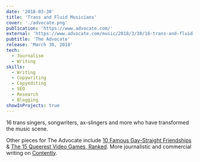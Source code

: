 ```yaml
---
date: '2018-03-30'
title: 'Trans and Fluid Musicians'
cover: './advocate.png'
publication: 'https://www.advocate.com/'
external: 'https://www.advocate.com/music/2018/3/30/16-trans-and-fluid-musicians-who-transformed-music'
pubtitle: 'The Advocate'
release: 'March 30, 2018'
tech:
  - Journalism
  - Writing
skills:
  - Writing
  - Copywriting
  - Copyediting
  - SEO
  - Research
  - Blogging
showInProjects: true
---
```


16 trans singers, songwriters, ax-slingers and more who have transformed the music scene.

Other pieces for The Advocate include [10 Famous Gay-Straight Friendships](https://www.advocate.com/people/2018/5/24/10-famous-gay-straight-friendships) & [The 15 Queerest Video Games, Ranked](https://www.advocate.com/arts-entertainment/2018/5/24/15-queerest-video-games-ranked). More journalistic and commercial writing on [Contently](https://alleyhector.contently.com/).
